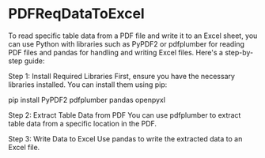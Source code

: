 # PDFReqDataToExcel


To read specific table data from a PDF file and write it to an Excel sheet, you can use Python with libraries such as PyPDF2 or pdfplumber for reading PDF files and pandas for handling and writing Excel files. Here's a step-by-step guide:

Step 1: Install Required Libraries
First, ensure you have the necessary libraries installed. You can install them using pip:


pip install PyPDF2 pdfplumber pandas openpyxl


Step 2: Extract Table Data from PDF
You can use pdfplumber to extract table data from a specific location in the PDF.


Step 3: Write Data to Excel
Use pandas to write the extracted data to an Excel file.
